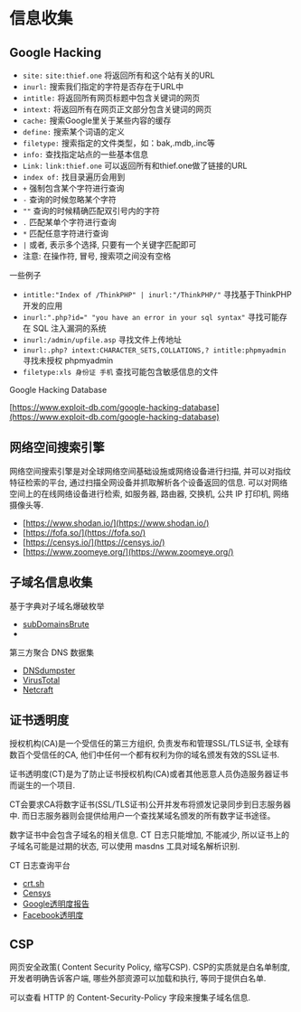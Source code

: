 # 信息收集

## Google Hacking

* `site:`    `site:thief.one` 将返回所有和这个站有关的URL
* `inurl:`    搜索我们指定的字符是否存在于URL中
* `intitle:`    将返回所有网页标题中包含关键词的网页
* `intext:`    将返回所有在网页正文部分包含关键词的网页
* `cache:`    搜索Google里关于某些内容的缓存
* `define:`    搜索某个词语的定义
* `filetype:`    搜索指定的文件类型，如：bak,.mdb,.inc等
* `info:`    查找指定站点的一些基本信息
* `Link:`    `link:thief.one` 可以返回所有和thief.one做了链接的URL
* `index of:`    找目录遍历会用到
* `+`    强制包含某个字符进行查询
* `-`    查询的时候忽略某个字符
* `""`    查询的时候精确匹配双引号内的字符
* `.`    匹配某单个字符进行查询
* `*`    匹配任意字符进行查询
* `|`    或者, 表示多个选择, 只要有一个关键字匹配即可
* 注意: 在操作符, 冒号, 搜索项之间没有空格

一些例子

* `intitle:"Index of /ThinkPHP" | inurl:"/ThinkPHP/"`    寻找基于ThinkPHP 开发的应用
* `inurl:".php?id=" "you have an error in your sql syntax"`    寻找可能存在 SQL 注入漏洞的系统
* `inurl:/admin/upfile.asp`    寻找文件上传地址
* `inurl:.php? intext:CHARACTER_SETS,COLLATIONS,? intitle:phpmyadmin`    寻找未授权 phpmyadmin
* `filetype:xls 身份证 手机`    查找可能包含敏感信息的文件

Google Hacking Database

[https://www.exploit-db.com/google-hacking-database](https://www.exploit-db.com/google-hacking-database)

## 网络空间搜索引擎

网络空间搜索引擎是对全球网络空间基础设施或网络设备进行扫描, 并可以对指纹特征检索的平台, 通过扫描全网设备并抓取解析各个设备返回的信息. 可以对网络空间上的在线网络设备进行检索, 如服务器, 路由器, 交换机, 公共 IP 打印机, 网络摄像头等.

* [https://www.shodan.io/](https://www.shodan.io/)
* [https://fofa.so/](https://fofa.so/)
* [https://censys.io/](https://censys.io/)
* [https://www.zoomeye.org/](https://www.zoomeye.org/)

## 子域名信息收集

基于字典对子域名爆破枚举

* [subDomainsBrute](https://github.com/lijiejie/subDomainsBrute)
* 


第三方聚合 DNS 数据集

* [DNSdumpster](https://dnsdumpster.com/)
* [VirusTotal](https://www.virustotal.com/gui/home/search)
* [Netcraft](https://searchdns.netcraft.com/)

## 证书透明度 

授权机构(CA)是一个受信任的第三方组织, 负责发布和管理SSL/TLS证书, 全球有数百个受信任的CA, 他们中任何一个都有权利为你的域名颁发有效的SSL证书. 

证书透明度(CT)是为了防止证书授权机构(CA)或者其他恶意人员伪造服务器证书而诞生的一个项目. 

CT会要求CA将数字证书(SSL/TLS证书)公开并发布将颁发记录同步到日志服务器中. 而日志服务器则会提供给用户一个查找某域名颁发的所有数字证书途径。


数字证书中会包含子域名的相关信息. CT 日志只能增加, 不能减少, 所以证书上的子域名可能是过期的状态, 可以使用 masdns 工具对域名解析识别. 

CT 日志查询平台

* [crt.sh](https://crt.sh/)
* [Censys](https://search.censys.io/certificates)
* [Google透明度报告](https://transparencyreport.google.com/https/certificates)
* [Facebook透明度](https://developers.facebook.com/tools/ct)

## CSP

网页安全政策( Content Security Policy, 缩写CSP). CSP的实质就是白名单制度, 开发者明确告诉客户端, 哪些外部资源可以加载和执行, 等同于提供白名单. 

可以查看 HTTP 的 Content-Security-Policy 字段来搜集子域名信息. 